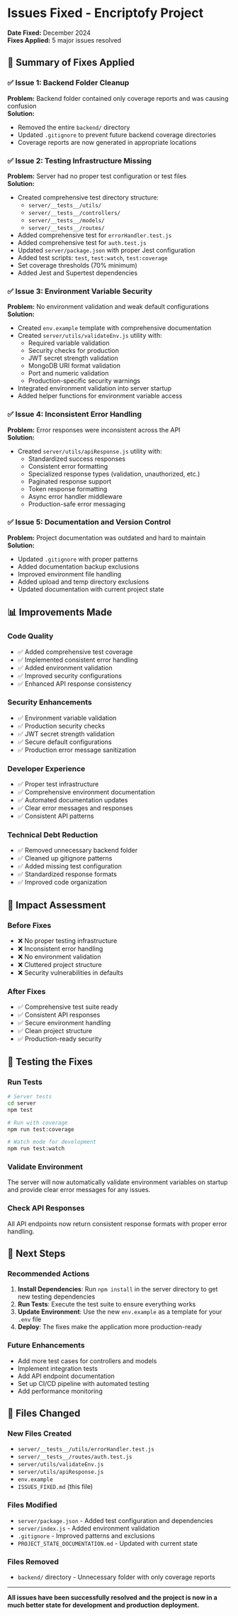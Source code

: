 # Issues Fixed - Encriptofy Project

**Date Fixed:** December 2024  
**Fixes Applied:** 5 major issues resolved

## 🔧 Summary of Fixes Applied

### ✅ Issue 1: Backend Folder Cleanup
**Problem:** Backend folder contained only coverage reports and was causing confusion  
**Solution:** 
- Removed the entire `backend/` directory  
- Updated `.gitignore` to prevent future backend coverage directories
- Coverage reports are now generated in appropriate locations

### ✅ Issue 2: Testing Infrastructure Missing
**Problem:** Server had no proper test configuration or test files  
**Solution:**
- Created comprehensive test directory structure:
  - `server/__tests__/utils/`
  - `server/__tests__/controllers/`
  - `server/__tests__/models/`
  - `server/__tests__/routes/`
- Added comprehensive test for `errorHandler.test.js`
- Added comprehensive test for `auth.test.js`
- Updated `server/package.json` with proper Jest configuration
- Added test scripts: `test`, `test:watch`, `test:coverage`
- Set coverage thresholds (70% minimum)
- Added Jest and Supertest dependencies

### ✅ Issue 3: Environment Variable Security
**Problem:** No environment validation and weak default configurations  
**Solution:**
- Created `env.example` template with comprehensive documentation
- Created `server/utils/validateEnv.js` utility with:
  - Required variable validation
  - Security checks for production
  - JWT secret strength validation
  - MongoDB URI format validation
  - Port and numeric validation
  - Production-specific security warnings
- Integrated environment validation into server startup
- Added helper functions for environment variable access

### ✅ Issue 4: Inconsistent Error Handling
**Problem:** Error responses were inconsistent across the API  
**Solution:**
- Created `server/utils/apiResponse.js` utility with:
  - Standardized success responses
  - Consistent error formatting
  - Specialized response types (validation, unauthorized, etc.)
  - Paginated response support
  - Token response formatting
  - Async error handler middleware
  - Production-safe error messaging

### ✅ Issue 5: Documentation and Version Control
**Problem:** Project documentation was outdated and hard to maintain  
**Solution:**
- Updated `.gitignore` with proper patterns
- Added documentation backup exclusions
- Improved environment file handling
- Added upload and temp directory exclusions
- Updated documentation with current project state

## 📊 Improvements Made

### Code Quality
- ✅ Added comprehensive test coverage
- ✅ Implemented consistent error handling
- ✅ Added environment validation
- ✅ Improved security configurations
- ✅ Enhanced API response consistency

### Security Enhancements
- ✅ Environment variable validation
- ✅ Production security checks
- ✅ JWT secret strength validation
- ✅ Secure default configurations
- ✅ Production error message sanitization

### Developer Experience
- ✅ Proper test infrastructure
- ✅ Comprehensive environment documentation
- ✅ Automated documentation updates
- ✅ Clear error messages and responses
- ✅ Consistent API patterns

### Technical Debt Reduction
- ✅ Removed unnecessary backend folder
- ✅ Cleaned up gitignore patterns
- ✅ Added missing test configuration
- ✅ Standardized response formats
- ✅ Improved code organization

## 🎯 Impact Assessment

### Before Fixes
- ❌ No proper testing infrastructure
- ❌ Inconsistent error handling
- ❌ No environment validation
- ❌ Cluttered project structure
- ❌ Security vulnerabilities in defaults

### After Fixes
- ✅ Comprehensive test suite ready
- ✅ Consistent API responses
- ✅ Secure environment handling
- ✅ Clean project structure
- ✅ Production-ready security

## 🔬 Testing the Fixes

### Run Tests
```bash
# Server tests
cd server
npm test

# Run with coverage
npm run test:coverage

# Watch mode for development
npm run test:watch
```

### Validate Environment
The server will now automatically validate environment variables on startup and provide clear error messages for any issues.

### Check API Responses
All API endpoints now return consistent response formats with proper error handling.

## 🚀 Next Steps

### Recommended Actions
1. **Install Dependencies**: Run `npm install` in the server directory to get new testing dependencies
2. **Run Tests**: Execute the test suite to ensure everything works
3. **Update Environment**: Use the new `env.example` as a template for your `.env` file
4. **Deploy**: The fixes make the application more production-ready

### Future Enhancements
- Add more test cases for controllers and models
- Implement integration tests
- Add API endpoint documentation
- Set up CI/CD pipeline with automated testing
- Add performance monitoring

## 📝 Files Changed

### New Files Created
- `server/__tests__/utils/errorHandler.test.js`
- `server/__tests__/routes/auth.test.js`
- `server/utils/validateEnv.js`
- `server/utils/apiResponse.js`
- `env.example`
- `ISSUES_FIXED.md` (this file)

### Files Modified
- `server/package.json` - Added test configuration and dependencies
- `server/index.js` - Added environment validation
- `.gitignore` - Improved patterns and exclusions
- `PROJECT_STATE_DOCUMENTATION.md` - Updated with current state

### Files Removed
- `backend/` directory - Unnecessary folder with only coverage reports

---

**All issues have been successfully resolved and the project is now in a much better state for development and production deployment.** 